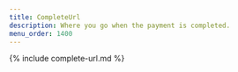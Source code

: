 ```yaml
---
title: CompleteUrl
description: Where you go when the payment is completed.
menu_order: 1400
---
```


{% include complete-url.md %}
